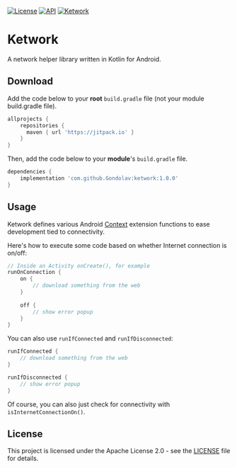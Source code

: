 [![License](https://img.shields.io/badge/License-Apache%202.0-blue.svg)](https://opensource.org/licenses/Apache-2.0) [![API](https://img.shields.io/badge/API-23%2B-brightgreen.svg?style=flat)](https://android-arsenal.com/api?level=23) [![Ketwork](https://jitpack.io/v/Gondolav/ketwork.svg)](https://jitpack.io/#Gondolav/ketwork)

# Ketwork

A network helper library written in Kotlin for Android.

## Download

Add the code below to your **root** `build.gradle` file (not your module build.gradle file).

```gradle
allprojects {
    repositories {
      maven { url 'https://jitpack.io' }
    }
}
```

Then, add the code below to your **module**'s `build.gradle` file.

```gradle
dependencies {
    implementation 'com.github.Gondolav:ketwork:1.0.0'
}
```

## Usage

Ketwork defines various Android [Context](https://developer.android.com/reference/android/content/Context) extension functions to ease development tied to connectivity.

Here's how to execute some code based on whether Internet connection is on/off:

```kotlin
// Inside an Activity onCreate(), for example
runOnConnection {
    on {
        // download something from the web
    }
    
    off {
        // show error popup
    }
}
```

You can also use `runIfConnected` and `runIfDisconnected`:

```kotlin
runIfConnected {
    // download something from the web
}

runIfDisconnected {
    // show error popup
}
```

Of course, you can also just check for connectivity with `isInternetConnectionOn()`.

## License

This project is licensed under the Apache License 2.0 - see the [LICENSE](LICENSE) file for details.
